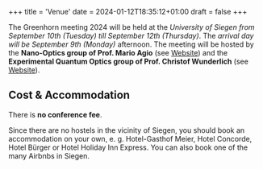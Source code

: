 +++
title = 'Venue'
date = 2024-01-12T18:35:12+01:00
draft = false
+++

The Greenhorn meeting 2024 will be held at the *University of Siegen from September 10th (Tuesday) till September 12th (Thursday)*.
The *arrival day will be September 9th (Monday)* afternoon. The meeting will be hosted by the **Nano-Optics group of Prof. Mario Agio** (see [Website](https://nano-optics.physik.uni-siegen.de)) and
the **Experimental Quantum Optics group of Prof. Christof Wunderlich** (see [Website](https://quantenoptik.uni-siegen.de/index.xml.en?lang=en)).

## Cost & Accommodation

There is **no conference fee**.

Since there are no hostels in the vicinity of Siegen, you should book an accommodation on your own, e. g. Hotel-Gasthof Meier, Hotel Concorde, Hotel Bürger or Hotel Holiday Inn Express. You can also book one of the many Airbnbs in Siegen.
